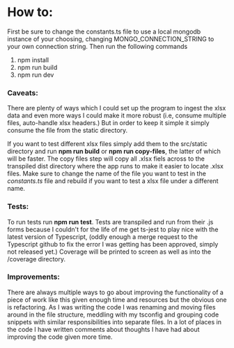 # How to:

First be sure to change the constants.ts file to use a local mongodb instance of your choosing, changing MONGO_CONNECTION_STRING to your own connection string. Then run the following commands

1. npm install
2. npm run build
3. npm run dev

### Caveats:

There are plenty of ways which I could set up the program to ingest the xlsx data and even more ways I could make it more robust (i.e, consume multiple files, auto-handle xlsx headers.) But in order to keep it simple it simply consume the file from the static directory.

If you want to test different xlsx files simply add them to the src/static directory and run **npm run build** or **npm run copy-files**, the latter of which will be faster. The copy files step will copy all .xlsx fiels across to the transpiled dist directory where the app runs to make it easier to locate .xlsx files. Make sure to change the name of the file you want to test in the *constants.ts* file and rebuild if you want to test a xlsx file under a different name.

### Tests:

To run tests run **npm run test**. Tests are transpiled and run from their .js forms because I couldn't for the life of me get ts-jest to play nice with the latest version of Typescript, (oddly enough a merge request to the Typescript github to fix the error I was getting has been approved, simply not released yet.) Coverage will be printed to screen as well as into the /coverage directory.

### Improvements:

There are always multiple ways to go about improving the functionality of a piece of work like this given enough time and resources but the obvious one is refactoring. As I was writing the code I was renaming and moving files around in the file structure, meddling with my tsconfig and grouping code snippets with similar responsibilities into separate files. In a lot of places in the code I have written comments about thoughts I have had about improving the code given more time.
